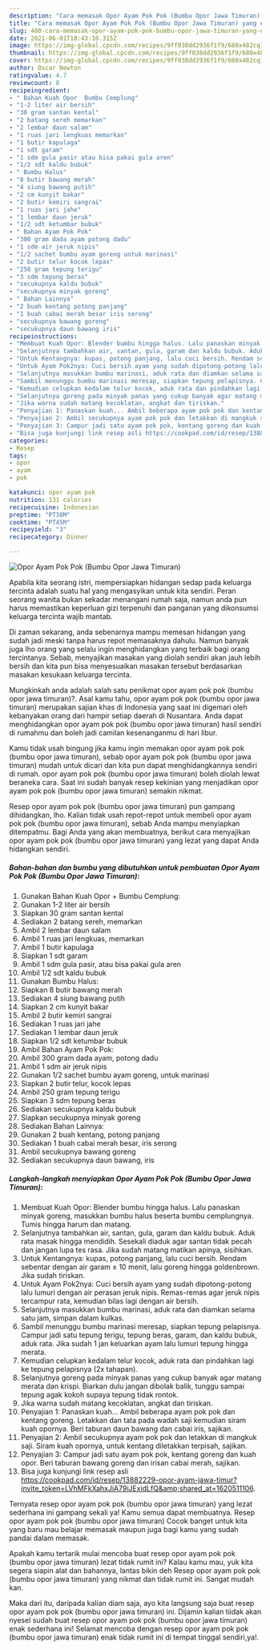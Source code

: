 ```yaml
---
description: "Cara memasak Opor Ayam Pok Pok (Bumbu Opor Jawa Timuran) yang enak Untuk Jualan"
title: "Cara memasak Opor Ayam Pok Pok (Bumbu Opor Jawa Timuran) yang enak Untuk Jualan"
slug: 480-cara-memasak-opor-ayam-pok-pok-bumbu-opor-jawa-timuran-yang-enak-untuk-jualan
date: 2021-06-01T18:43:10.315Z
image: https://img-global.cpcdn.com/recipes/9ff038dd2936f1f9/680x482cq70/opor-ayam-pok-pok-bumbu-opor-jawa-timuran-foto-resep-utama.jpg
thumbnail: https://img-global.cpcdn.com/recipes/9ff038dd2936f1f9/680x482cq70/opor-ayam-pok-pok-bumbu-opor-jawa-timuran-foto-resep-utama.jpg
cover: https://img-global.cpcdn.com/recipes/9ff038dd2936f1f9/680x482cq70/opor-ayam-pok-pok-bumbu-opor-jawa-timuran-foto-resep-utama.jpg
author: Oscar Newton
ratingvalue: 4.7
reviewcount: 8
recipeingredient:
- " Bahan Kuah Opor  Bumbu Cemplung"
- "1-2 liter air bersih"
- "30 gram santan kental"
- "2 batang sereh memarkan"
- "2 lembar daun salam"
- "1 ruas jari lengkuas memarkan"
- "1 butir kapulaga"
- "1 sdt garam"
- "1 sdm gula pasir atau bisa pakai gula aren"
- "1/2 sdt kaldu bubuk"
- " Bumbu Halus"
- "8 butir bawang merah"
- "4 siung bawang putih"
- "2 cm kunyit bakar"
- "2 butir kemiri sangrai"
- "1 ruas jari jahe"
- "1 lembar daun jeruk"
- "1/2 sdt ketumbar bubuk"
- " Bahan Ayam Pok Pok"
- "300 gram dada ayam potong dadu"
- "1 sdm air jeruk nipis"
- "1/2 sachet bumbu ayam goreng untuk marinasi"
- "2 butir telur kocok lepas"
- "250 gram tepung terigu"
- "3 sdm tepung beras"
- "secukupnya kaldu bubuk"
- "secukupnya minyak goreng"
- " Bahan Lainnya"
- "2 buah kentang potong panjang"
- "1 buah cabai merah besar iris serong"
- "secukupnya bawang goreng"
- "secukupnya daun bawang iris"
recipeinstructions:
- "Membuat Kuah Opor: Blender bumbu hingga halus. Lalu panaskan minyak goreng, masukkan bumbu halus beserta bumbu cemplungnya. Tumis hingga harum dan matang."
- "Selanjutnya tambahkan air, santan, gula, garam dan kaldu bubuk. Aduk rata masak hingga mendidih. Sesekali diaduk agar santan tidak pecah dan jangan lupa tes rasa. Jika sudah matang matikan apinya, sisihkan."
- "Untuk Kentangnya: kupas, potong panjang, lalu cuci bersih. Rendam sebentar dengan air garam ± 10 menit, lalu goreng hingga goldenbrown. Jika sudah tiriskan."
- "Untuk Ayam Pok2nya: Cuci bersih ayam yang sudah dipotong-potong lalu lumuri dengan air perasan jeruk nipis. Remas-remas agar jeruk nipis tercampur rata, kemudian bilas lagi dengan air bersih."
- "Selanjutnya masukkan bumbu marinasi, aduk rata dan diamkan selama satu jam, simpan dalam kulkas."
- "Sambil menunggu bumbu marinasi meresap, siapkan tepung pelapisnya. Campur jadi satu tepung terigu, tepung beras, garam, dan kaldu bubuk, aduk rata. Jika sudah 1 jan keluarkan ayam lalu lumuri tepung hingga merata."
- "Kemudian celupkan kedalam telur kocok, aduk rata dan pindahkan lagi ke tepung pelapisnya (2x tahapan)."
- "Selanjutnya goreng pada minyak panas yang cukup banyak agar matang merata dan krispi. Biarkan dulu jangan dibolak balik, tunggu sampai tepung agak kokoh supaya tepung tidak rontok."
- "Jika warna sudah matang kecoklatan, angkat dan tiriskan."
- "Penyajian 1: Panaskan kuah... Ambil beberapa ayam pok pok dan kentang goreng. Letakkan dan tata pada wadah saji kemudian siram kuah opornya. Beri taburan daun bawang dan cabai iris, sajikan."
- "Penyajian 2: Ambil secukupnya ayam pok pok dan letakkan di mangkuk saji. Siram kuah opornya, untuk kentang diletakkan terpisah, sajikan."
- "Penyajian 3: Campur jadi satu ayam pok pok, kentang goreng dan kuah opor. Beri taburan bawang goreng dan irisan cabai merah, sajikan."
- "Bisa juga kunjungi link resep asli https://cookpad.com/id/resep/13882229-opor-ayam-jawa-timur?invite_token=LVhMFkXahxJiA79iJExidLfQ&amp;shared_at=1620511106."
categories:
- Resep
tags:
- opor
- ayam
- pok

katakunci: opor ayam pok 
nutrition: 131 calories
recipecuisine: Indonesian
preptime: "PT38M"
cooktime: "PT45M"
recipeyield: "3"
recipecategory: Dinner

---
```



![Opor Ayam Pok Pok (Bumbu Opor Jawa Timuran)](https://img-global.cpcdn.com/recipes/9ff038dd2936f1f9/680x482cq70/opor-ayam-pok-pok-bumbu-opor-jawa-timuran-foto-resep-utama.jpg)

Apabila kita seorang istri, mempersiapkan hidangan sedap pada keluarga tercinta adalah suatu hal yang mengasyikan untuk kita sendiri. Peran seorang  wanita bukan sekadar menangani rumah saja, namun anda pun harus memastikan keperluan gizi terpenuhi dan panganan yang dikonsumsi keluarga tercinta wajib mantab.

Di zaman  sekarang, anda sebenarnya mampu memesan hidangan yang sudah jadi meski tanpa harus repot memasaknya dahulu. Namun banyak juga lho orang yang selalu ingin menghidangkan yang terbaik bagi orang tercintanya. Sebab, menyajikan masakan yang diolah sendiri akan jauh lebih bersih dan kita pun bisa menyesuaikan masakan tersebut berdasarkan masakan kesukaan keluarga tercinta. 



Mungkinkah anda adalah salah satu penikmat opor ayam pok pok (bumbu opor jawa timuran)?. Asal kamu tahu, opor ayam pok pok (bumbu opor jawa timuran) merupakan sajian khas di Indonesia yang saat ini digemari oleh kebanyakan orang dari hampir setiap daerah di Nusantara. Anda dapat menghidangkan opor ayam pok pok (bumbu opor jawa timuran) hasil sendiri di rumahmu dan boleh jadi camilan kesenanganmu di hari libur.

Kamu tidak usah bingung jika kamu ingin memakan opor ayam pok pok (bumbu opor jawa timuran), sebab opor ayam pok pok (bumbu opor jawa timuran) mudah untuk dicari dan kita pun dapat menghidangkannya sendiri di rumah. opor ayam pok pok (bumbu opor jawa timuran) boleh diolah lewat beraneka cara. Saat ini sudah banyak resep kekinian yang menjadikan opor ayam pok pok (bumbu opor jawa timuran) semakin nikmat.

Resep opor ayam pok pok (bumbu opor jawa timuran) pun gampang dihidangkan, lho. Kalian tidak usah repot-repot untuk membeli opor ayam pok pok (bumbu opor jawa timuran), sebab Anda mampu menyiapkan ditempatmu. Bagi Anda yang akan membuatnya, berikut cara menyajikan opor ayam pok pok (bumbu opor jawa timuran) yang lezat yang dapat Anda hidangkan sendiri.

<!--inarticleads1-->

##### Bahan-bahan dan bumbu yang dibutuhkan untuk pembuatan Opor Ayam Pok Pok (Bumbu Opor Jawa Timuran):

1. Gunakan  Bahan Kuah Opor + Bumbu Cemplung:
1. Gunakan 1-2 liter air bersih
1. Siapkan 30 gram santan kental
1. Sediakan 2 batang sereh, memarkan
1. Ambil 2 lembar daun salam
1. Ambil 1 ruas jari lengkuas, memarkan
1. Ambil 1 butir kapulaga
1. Siapkan 1 sdt garam
1. Ambil 1 sdm gula pasir, atau bisa pakai gula aren
1. Ambil 1/2 sdt kaldu bubuk
1. Gunakan  Bumbu Halus:
1. Siapkan 8 butir bawang merah
1. Sediakan 4 siung bawang putih
1. Siapkan 2 cm kunyit bakar
1. Ambil 2 butir kemiri sangrai
1. Sediakan 1 ruas jari jahe
1. Sediakan 1 lembar daun jeruk
1. Siapkan 1/2 sdt ketumbar bubuk
1. Ambil  Bahan Ayam Pok Pok:
1. Ambil 300 gram dada ayam, potong dadu
1. Ambil 1 sdm air jeruk nipis
1. Gunakan 1/2 sachet bumbu ayam goreng, untuk marinasi
1. Siapkan 2 butir telur, kocok lepas
1. Ambil 250 gram tepung terigu
1. Siapkan 3 sdm tepung beras
1. Sediakan secukupnya kaldu bubuk
1. Siapkan secukupnya minyak goreng
1. Sediakan  Bahan Lainnya:
1. Gunakan 2 buah kentang, potong panjang
1. Sediakan 1 buah cabai merah besar, iris serong
1. Ambil secukupnya bawang goreng
1. Sediakan secukupnya daun bawang, iris




<!--inarticleads2-->

##### Langkah-langkah menyiapkan Opor Ayam Pok Pok (Bumbu Opor Jawa Timuran):

1. Membuat Kuah Opor: Blender bumbu hingga halus. Lalu panaskan minyak goreng, masukkan bumbu halus beserta bumbu cemplungnya. Tumis hingga harum dan matang.
1. Selanjutnya tambahkan air, santan, gula, garam dan kaldu bubuk. Aduk rata masak hingga mendidih. Sesekali diaduk agar santan tidak pecah dan jangan lupa tes rasa. Jika sudah matang matikan apinya, sisihkan.
1. Untuk Kentangnya: kupas, potong panjang, lalu cuci bersih. Rendam sebentar dengan air garam ± 10 menit, lalu goreng hingga goldenbrown. Jika sudah tiriskan.
1. Untuk Ayam Pok2nya: Cuci bersih ayam yang sudah dipotong-potong lalu lumuri dengan air perasan jeruk nipis. Remas-remas agar jeruk nipis tercampur rata, kemudian bilas lagi dengan air bersih.
1. Selanjutnya masukkan bumbu marinasi, aduk rata dan diamkan selama satu jam, simpan dalam kulkas.
1. Sambil menunggu bumbu marinasi meresap, siapkan tepung pelapisnya. Campur jadi satu tepung terigu, tepung beras, garam, dan kaldu bubuk, aduk rata. Jika sudah 1 jan keluarkan ayam lalu lumuri tepung hingga merata.
1. Kemudian celupkan kedalam telur kocok, aduk rata dan pindahkan lagi ke tepung pelapisnya (2x tahapan).
1. Selanjutnya goreng pada minyak panas yang cukup banyak agar matang merata dan krispi. Biarkan dulu jangan dibolak balik, tunggu sampai tepung agak kokoh supaya tepung tidak rontok.
1. Jika warna sudah matang kecoklatan, angkat dan tiriskan.
1. Penyajian 1: Panaskan kuah... Ambil beberapa ayam pok pok dan kentang goreng. Letakkan dan tata pada wadah saji kemudian siram kuah opornya. Beri taburan daun bawang dan cabai iris, sajikan.
1. Penyajian 2: Ambil secukupnya ayam pok pok dan letakkan di mangkuk saji. Siram kuah opornya, untuk kentang diletakkan terpisah, sajikan.
1. Penyajian 3: Campur jadi satu ayam pok pok, kentang goreng dan kuah opor. Beri taburan bawang goreng dan irisan cabai merah, sajikan.
1. Bisa juga kunjungi link resep asli https://cookpad.com/id/resep/13882229-opor-ayam-jawa-timur?invite_token=LVhMFkXahxJiA79iJExidLfQ&amp;shared_at=1620511106.




Ternyata resep opor ayam pok pok (bumbu opor jawa timuran) yang lezat sederhana ini gampang sekali ya! Kamu semua dapat membuatnya. Resep opor ayam pok pok (bumbu opor jawa timuran) Cocok banget untuk kita yang baru mau belajar memasak maupun juga bagi kamu yang sudah pandai dalam memasak.

Apakah kamu tertarik mulai mencoba buat resep opor ayam pok pok (bumbu opor jawa timuran) lezat tidak rumit ini? Kalau kamu mau, yuk kita segera siapin alat dan bahannya, lantas bikin deh Resep opor ayam pok pok (bumbu opor jawa timuran) yang nikmat dan tidak rumit ini. Sangat mudah kan. 

Maka dari itu, daripada kalian diam saja, ayo kita langsung saja buat resep opor ayam pok pok (bumbu opor jawa timuran) ini. Dijamin kalian tiidak akan nyesel sudah buat resep opor ayam pok pok (bumbu opor jawa timuran) enak sederhana ini! Selamat mencoba dengan resep opor ayam pok pok (bumbu opor jawa timuran) enak tidak rumit ini di tempat tinggal sendiri,ya!.

